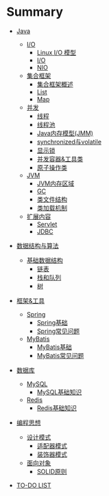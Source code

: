 # Summary

* [Java](java/README.md)
    * [I/O]()
        * [Linux I/O 模型](java/io/linux_io.md)
        * [I/O](java/io/io.md)
        * [NIO](java/io/nio.md)
    * [集合框架]()
        * [集合框架概述](java/collections/brief.md)
        * [List](java/collections/List.md)
        * [Map](java/collections/Map.md)
    * [并发]()
        * [线程](java/concurrent/Thread.md)
        * [线程池](java/concurrent/threadpool.md)
        * [Java内存模型(JMM)](java/concurrent/JMM.md)
        * [synchronized与volatile](java/concurrent/synchronized_volatile.md)
        * [显示锁](java/concurrent/lock.md)
        * [并发容器&工具类](java/concurrent/container_tools.md)
        * [原子操作类](java/concurrent/atomic.md)
    * [JVM]()
        * [JVM内存区域](java/jvm/Mem.md)
        * [GC](java/jvm/gc.md)
        * [类文件结构](java/jvm/ClassFile.md)
        * [类加载机制](java/jvm/ClassLoad.md)
    * [扩展内容]()
        * [Servlet](java/extends/servlet.md)
        * [JDBC](java/extends/JDBC.md)

* [数据结构与算法](dsa/README.md)
    * [基础数据结构]()
        * [链表](dsa/ds/linkedList.md)
        * [栈和队列](dsa/ds/stack_queue.md)
        * [树](dsa/ds/tree.md)

* [框架&工具](framework/README.md)
    * [Spring]()
        * [Spring基础](framework/spring/brief.md)
        * [Spring常见问题](framework/spring/questions.md)
    * [MyBatis]()
        * [MyBatis基础](framework/mybatis/brief.md)
        * [MyBatis常见问题](framework/mybatis/questions.md)

* [数据库](db/README.md)
    * [MySQL]()
        * [MySQL基础知识](db/mysql/brief.md)
    * [Redis]()
        * [Redis基础知识](db/redis/brief.md)

* [编程思想](concept/README.md)
    * [设计模式]()
        * [适配器模式](concept/designPattern/Adapter.md)
        * [装饰器模式](concept/designPattern/Decorator.md)
    * [面向对象]()
        * [SOLID原则](concept/oop/SOLID.md)

* [TO-DO LIST](TODO.md)
